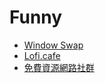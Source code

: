 # Funny

- [Window Swap](https://www.window-swap.com/)
- [Lofi.cafe](https://www.lofi.cafe/)
- [免費資源網路社群](https://free.com.tw/category/miscellaneous/funny/)